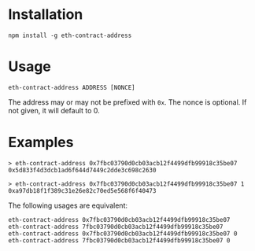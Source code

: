 # Installation

```
npm install -g eth-contract-address
```

# Usage

```
eth-contract-address ADDRESS [NONCE]
```

The address may or may not be prefixed with `0x`.  The nonce is optional. If not given, it will
default to 0.

# Examples


```
> eth-contract-address 0x7fbc03790d0cb03acb12f4499dfb99918c35be07
0x5d833f4d3dcb1ad6f644d7449c2dde3c698c2630

> eth-contract-address 0x7fbc03790d0cb03acb12f4499dfb99918c35be07 1
0xa97db18f1f389c31e26e82c70ed5e568f6f40473
```

The following usages are equivalent:

```
eth-contract-address 0x7fbc03790d0cb03acb12f4499dfb99918c35be07
eth-contract-address 7fbc03790d0cb03acb12f4499dfb99918c35be07
eth-contract-address 0x7fbc03790d0cb03acb12f4499dfb99918c35be07 0
eth-contract-address 7fbc03790d0cb03acb12f4499dfb99918c35be07 0
```

